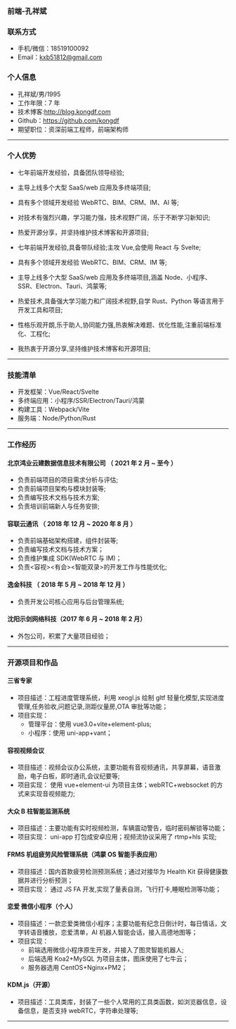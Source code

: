 ### 前端-孔祥斌


### 联系方式

- 手机/微信：18519100092
- Email：kxb51812@gmail.com

### 个人信息

- 孔祥斌/男/1995
- 工作年限：7 年
- 技术博客:http://blog.kongdf.com
- Github：https://github.com/kongdf
- 期望职位：资深前端工程师，前端架构师

---

### 个人优势

- 七年前端开发经验，具备团队领导经验;
- 主导上线多个大型 SaaS/web 应用及多终端项目;
- 具有多个领域开发经验 WebRTC、BIM、CRM、IM、AI 等;
- 对技术有强烈兴趣，学习能力强，技术视野广阔，乐于不断学习新知识;
- 热爱开源分享，并坚持维护技术博客和开源项目;



- 七年前端开发经验,具备带队经验;主攻 Vue,会使用 React 与 Svelte;
- 具有多个领域开发经验 WebRTC、BIM、CRM、IM 等;
- 主导上线多个大型 SaaS/web 应用及多终端项目,涵盖 Node、小程序、SSR、Electron、Tauri、鸿蒙等;
- 热爱技术,具备强大学习能力和广阔技术视野,自学 Rust、Python 等语言用于开发工具和项目;
- 性格乐观开朗,乐于助人,协同能力强,热衷解决难题、优化性能,注重前端标准化、工程化;
- 我热衷于开源分享,坚持维护技术博客和开源项目;

---

### 技能清单

- 开发框架：Vue/React/Svelte
- 多终端应用：小程序/SSR/Electron/Tauri/鸿蒙
- 构建工具：Webpack/Vite
- 服务端：Node/Python/Rust

---

### 工作经历

#### 北京鸿业云建数据信息技术有限公司 （ 2021 年 2 月 ~ 至今 ）

- 负责前端项目的项目需求分析与评估;
- 负责前端项目架构与模块封装等;
- 负责编写技术文档与技术方案;
- 负责培训前端新人与任务安排;

#### 容联云通讯 （ 2018 年 12 月 ~ 2020 年 8 月 ）

- 负责前端基础架构搭建，组件封装等;
- 负责编写技术文档与技术方案；
- 负责维护集成 SDK(WebRTC 与 IM)；
- 负责<容视><有会><智能双录>的开发工作与性能优化;

#### 逸金科技 （ 2018 年 5 月 ~ 2018 年 12 月 ）

- 负责开发公司核心应用与后台管理系统;

#### 沈阳示剑网络科技（2017 年 6 月 ~ 2018 年 2 月）

- 外包公司，积累了大量项目经验；

---

### 开源项目和作品

#### 三省专家

- 项目描述：工程进度管理系统，利用 xeogl.js 绘制 gltf 轻量化模型,实现进度管理,任务验收,问题记录,测距仪量房,OTA 审批等功能；
- 项目实现：
  - 管理平台：使用 vue3.0+vite+element-plus;
  - 小程序：使用 uni-app+vant；

#### 容视视频会议

- 项目描述：视频会议办公系统，主要功能有音视频通讯，共享屏幕，语音激励，电子白板，即时通讯,会议纪要等;
- 项目实现： 使用 vue+element-ui 为项目主体；webRTC+websocket 的方式来实现音视频能力;

#### 大众 B 柱智能监测系统

- 项目描述：主要功能有实时视频检测，车辆震动警告，临时密码解锁等功能；
- 项目实现： uni-app 打包成安卓应用；视频流协议采用了 rtmp+hls 实现;

#### FRMS 机组疲劳风险管理系统（鸿蒙 OS 智能手表应用）

- 项目描述：国内首款疲劳检测预测系统；通过对接华为 Health Kit 获得健康数据并进行分析预测；
- 项目实现： 通过 JS FA 开发,实现了量表自测，飞行打卡,睡眠检测等功能；

#### 恋爱 微信小程序（个人）

- 项目描述：一款恋爱类微信小程序；主要功能有纪念日倒计时，每日情话，文字转语音播放，恋爱清单，AI 机器人智能会话，接入高德地图等；
- 项目实现：
  - 前端选用微信小程序原生开发，并接入了图灵智能机器人;
  - 后端选用 Koa2+MySQL 为项目主体，图床使用了七牛云；
  - 服务器选用 CentOS+Nginx+PM2；

#### KDM.js（开源）

- 项目描述：工具类库，封装了一些个人常用的工具类函数，如浏览器信息，设备信息，是否支持 webRTC，字符串处理等;

---
